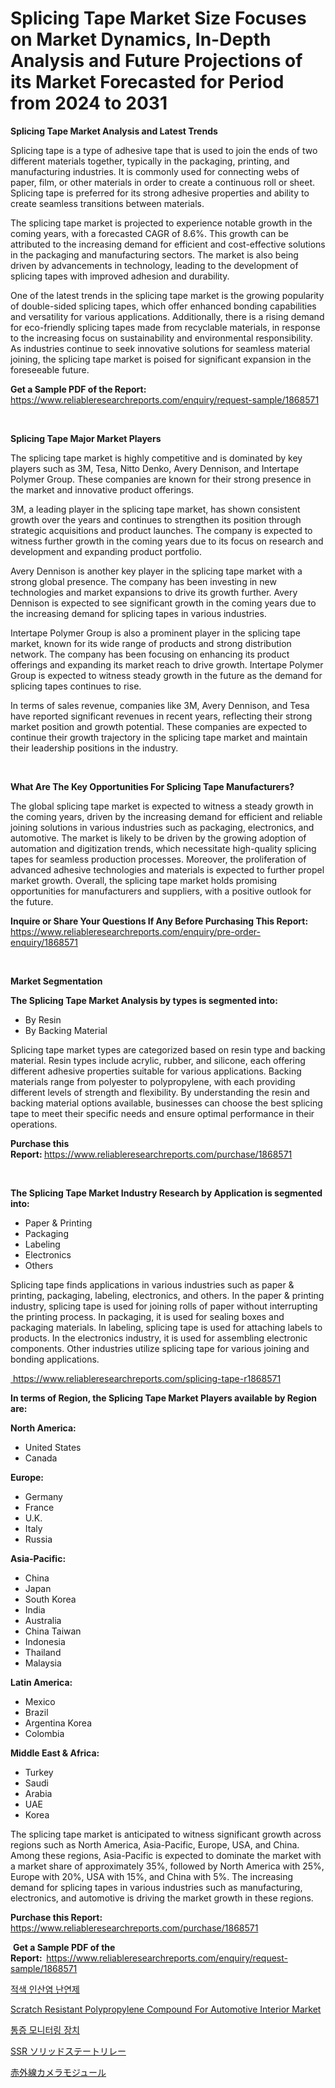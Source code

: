 <p><h1>Splicing Tape Market Size Focuses on Market Dynamics, In-Depth Analysis and Future Projections of its Market Forecasted for Period from 2024 to 2031</h1></p><p><strong>Splicing Tape Market Analysis and Latest Trends</strong></p>
<p><p>Splicing tape is a type of adhesive tape that is used to join the ends of two different materials together, typically in the packaging, printing, and manufacturing industries. It is commonly used for connecting webs of paper, film, or other materials in order to create a continuous roll or sheet. Splicing tape is preferred for its strong adhesive properties and ability to create seamless transitions between materials.</p><p>The splicing tape market is projected to experience notable growth in the coming years, with a forecasted CAGR of 8.6%. This growth can be attributed to the increasing demand for efficient and cost-effective solutions in the packaging and manufacturing sectors. The market is also being driven by advancements in technology, leading to the development of splicing tapes with improved adhesion and durability.</p><p>One of the latest trends in the splicing tape market is the growing popularity of double-sided splicing tapes, which offer enhanced bonding capabilities and versatility for various applications. Additionally, there is a rising demand for eco-friendly splicing tapes made from recyclable materials, in response to the increasing focus on sustainability and environmental responsibility. As industries continue to seek innovative solutions for seamless material joining, the splicing tape market is poised for significant expansion in the foreseeable future.</p></p>
<p><strong>Get a Sample PDF of the Report:&nbsp;</strong> <a href="https://www.reliableresearchreports.com/enquiry/request-sample/1868571">https://www.reliableresearchreports.com/enquiry/request-sample/1868571</a></p>
<p>&nbsp;</p>
<p><strong>Splicing Tape Major Market Players</strong></p>
<p><p>The splicing tape market is highly competitive and is dominated by key players such as 3M, Tesa, Nitto Denko, Avery Dennison, and Intertape Polymer Group. These companies are known for their strong presence in the market and innovative product offerings.</p><p>3M, a leading player in the splicing tape market, has shown consistent growth over the years and continues to strengthen its position through strategic acquisitions and product launches. The company is expected to witness further growth in the coming years due to its focus on research and development and expanding product portfolio.</p><p>Avery Dennison is another key player in the splicing tape market with a strong global presence. The company has been investing in new technologies and market expansions to drive its growth further. Avery Dennison is expected to see significant growth in the coming years due to the increasing demand for splicing tapes in various industries.</p><p>Intertape Polymer Group is also a prominent player in the splicing tape market, known for its wide range of products and strong distribution network. The company has been focusing on enhancing its product offerings and expanding its market reach to drive growth. Intertape Polymer Group is expected to witness steady growth in the future as the demand for splicing tapes continues to rise.</p><p>In terms of sales revenue, companies like 3M, Avery Dennison, and Tesa have reported significant revenues in recent years, reflecting their strong market position and growth potential. These companies are expected to continue their growth trajectory in the splicing tape market and maintain their leadership positions in the industry.</p></p>
<p>&nbsp;</p>
<p><strong>What Are The Key Opportunities For Splicing Tape Manufacturers?</strong></p>
<p><p>The global splicing tape market is expected to witness a steady growth in the coming years, driven by the increasing demand for efficient and reliable joining solutions in various industries such as packaging, electronics, and automotive. The market is likely to be driven by the growing adoption of automation and digitization trends, which necessitate high-quality splicing tapes for seamless production processes. Moreover, the proliferation of advanced adhesive technologies and materials is expected to further propel market growth. Overall, the splicing tape market holds promising opportunities for manufacturers and suppliers, with a positive outlook for the future.</p></p>
<p><strong>Inquire or Share Your Questions If Any Before Purchasing This Report:</strong> <a href="https://www.reliableresearchreports.com/enquiry/pre-order-enquiry/1868571">https://www.reliableresearchreports.com/enquiry/pre-order-enquiry/1868571</a></p>
<p>&nbsp;</p>
<p><strong>Market Segmentation</strong></p>
<p><strong>The Splicing Tape Market Analysis by types is segmented into:</strong></p>
<p><ul><li>By Resin</li><li>By Backing Material</li></ul></p>
<p><p>Splicing tape market types are categorized based on resin type and backing material. Resin types include acrylic, rubber, and silicone, each offering different adhesive properties suitable for various applications. Backing materials range from polyester to polypropylene, with each providing different levels of strength and flexibility. By understanding the resin and backing material options available, businesses can choose the best splicing tape to meet their specific needs and ensure optimal performance in their operations.</p></p>
<p><strong>Purchase this Report:&nbsp;</strong><a href="https://www.reliableresearchreports.com/purchase/1868571">https://www.reliableresearchreports.com/purchase/1868571</a></p>
<p>&nbsp;</p>
<p><strong>The Splicing Tape Market Industry Research by Application is segmented into:</strong></p>
<p><ul><li>Paper & Printing</li><li>Packaging</li><li>Labeling</li><li>Electronics</li><li>Others</li></ul></p>
<p><p>Splicing tape finds applications in various industries such as paper & printing, packaging, labeling, electronics, and others. In the paper & printing industry, splicing tape is used for joining rolls of paper without interrupting the printing process. In packaging, it is used for sealing boxes and packaging materials. In labeling, splicing tape is used for attaching labels to products. In the electronics industry, it is used for assembling electronic components. Other industries utilize splicing tape for various joining and bonding applications.</p></p>
<p><a href="https://www.reliableresearchreports.com/splicing-tape-r1868571">&nbsp;https://www.reliableresearchreports.com/splicing-tape-r1868571</a></p>
<p><strong>In terms of Region, the Splicing Tape Market Players available by Region are:</strong></p>
<p>
    <p> <strong> North America: </strong>
        <ul>
            <li>United States</li>
            <li>Canada</li>
        </ul>
        </p> 
    <p> <strong> Europe: </strong>
        <ul>
            <li>Germany</li>
            <li>France</li>
            <li>U.K.</li>
            <li>Italy</li>
            <li>Russia</li>
        </ul>
        </p> 
    <p> <strong> Asia-Pacific: </strong>
        <ul>
            <li>China</li>
            <li>Japan</li>
            <li>South Korea</li>
            <li>India</li>
            <li>Australia</li>
            <li>China Taiwan</li>
            <li>Indonesia</li>
            <li>Thailand</li>
            <li>Malaysia</li>
        </ul>
        </p> 
    <p> <strong> Latin America: </strong>
        <ul>
            <li>Mexico</li>
            <li>Brazil</li>
            <li>Argentina Korea</li>
            <li>Colombia</li>
        </ul>
        </p> 
    <p> <strong> Middle East & Africa: </strong>
        <ul>
            <li>Turkey</li>
            <li>Saudi</li>
            <li>Arabia</li>
            <li>UAE</li>
            <li>Korea</li>
        </ul>
    </p>
    </p>
<p><p>The splicing tape market is anticipated to witness significant growth across regions such as North America, Asia-Pacific, Europe, USA, and China. Among these regions, Asia-Pacific is expected to dominate the market with a market share of approximately 35%, followed by North America with 25%, Europe with 20%, USA with 15%, and China with 5%. The increasing demand for splicing tapes in various industries such as manufacturing, electronics, and automotive is driving the market growth in these regions.</p></p>
<p><strong>Purchase this Report: </strong><a href="https://www.reliableresearchreports.com/purchase/1868571">https://www.reliableresearchreports.com/purchase/1868571</a></p>
<p>&nbsp;<strong>Get a Sample PDF of the Report:&nbsp;&nbsp;</strong><a href="https://www.reliableresearchreports.com/enquiry/request-sample/1868571">https://www.reliableresearchreports.com/enquiry/request-sample/1868571</a></p>
<p><strong></strong></p>
<p><p><a href="https://github.com/JosefaRice/Market-Research-Report-List-1/blob/main/3409566117008.md">적색 인산염 난연제</a></p><p><a href="https://github.com/crlaem461/Market-Research-Report-List-1/blob/main/scratch-resistant-polypropylene-compound-for-automotive-interior-market.md">Scratch Resistant Polypropylene Compound For Automotive Interior Market</a></p><p><a href="https://medium.com/@jaceykeebler2022/%EA%B8%80%EB%A1%9C%EB%B2%8C-%ED%86%B5%EC%A6%9D-%EB%AA%A8%EB%8B%88%ED%84%B0%EB%A7%81-%EC%9E%A5%EB%B9%84-%EC%8B%9C%EC%9E%A5-%EB%B2%94%EC%9C%84%EC%9D%98-%EC%B2%A0%EC%A0%80%ED%95%9C-%EB%B6%84%EC%84%9D-%EB%B0%8F-2024%EB%85%84%EB%B6%80%ED%84%B0-2031%EB%85%84%EA%B9%8C%EC%A7%80-%EC%98%88%EC%83%81%EB%90%9C-%EC%9D%98-%EB%B9%A0%EB%A5%B4%EA%B2%8C-%EC%84%B1%EC%9E%A5%ED%95%98%EB%8A%94-cagr-6b5557596d55">통증 모니터링 장치</a></p><p><a href="https://medium.com/@brianayatt2023/%E3%82%B0%E3%83%AD%E3%83%BC%E3%83%90%E3%83%ABssr%E3%82%BD%E3%83%AA%E3%83%83%E3%83%89%E3%82%B9%E3%83%86%E3%83%BC%E3%83%88%E3%83%AA%E3%83%AC%E3%83%BC%E3%83%9E%E3%83%BC%E3%82%B1%E3%83%83%E3%83%88%E3%81%AF-2024%E5%B9%B4%E3%81%8B%E3%82%892031%E5%B9%B4%E3%81%BE%E3%81%A7%E3%81%AE%E6%9C%9F%E9%96%93%E3%81%ABcagr-%E3%81%A7%E6%88%90%E9%95%B7%E3%81%99%E3%82%8B%E3%81%A8%E4%BA%88%E6%B8%AC%E3%81%95%E3%82%8C%E3%81%A6%E3%81%84%E3%81%BE%E3%81%99-14f6e89d3325">SSR ソリッドステートリレー</a></p><p><a href="https://medium.com/@skyleridges76856/%E8%B5%A4%E5%A4%96%E7%B7%9A%E3%82%AB%E3%83%A1%E3%83%A9%E3%83%A2%E3%82%B8%E3%83%A5%E3%83%BC%E3%83%AB%E7%94%A3%E6%A5%AD%E3%81%AB%E9%96%A2%E3%81%99%E3%82%8B%E6%B4%9E%E5%AF%9F-%E5%B8%82%E5%A0%B4%E3%81%AE%E8%B2%A1%E5%8B%99%E7%8A%B6%E6%B3%81-%E5%B8%82%E5%A0%B4%E8%A6%8F%E6%A8%A1-2031%E5%B9%B4%E3%81%BE%E3%81%A7%E3%81%AE%E5%8F%8E%E7%9B%8A%E5%88%86%E6%9E%90-0e3680693421">赤外線カメラモジュール</a></p></p>